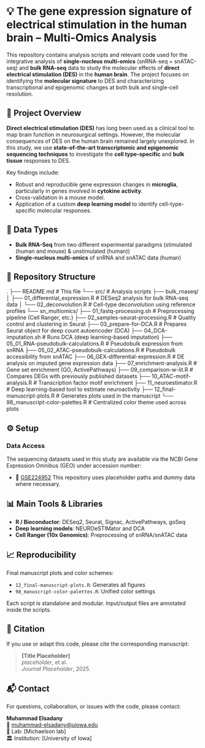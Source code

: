 # 💡 The gene expression signature of electrical stimulation in the human brain – Multi-Omics Analysis

This repository contains analysis scripts and relevant code used for the integrative analysis of **single-nucleus multi-omics** (snRNA-seq + snATAC-seq) and **bulk RNA-seq** data to study the molecular effects of **direct electrical stimulation (DES)** in the **human brain**. The project focuses on identifying the **molecular signature** to DES and characterizing transcriptional and epigenomic changes at both bulk and single-cell resolution.

## 🧠 Project Overview

**Direct electrical stimulation (DES)** has long been used as a clinical tool to map brain function in neurosurgical settings. However, the molecular consequences of DES on the human brain remained largely unexplored. In this study, we use **state-of-the-art transcriptomic and epigenomic sequencing techniques** to investigate the **cell type-specific** and **bulk tissue** responses to DES.

Key findings include:
- Robust and reproducible gene expression changes in **microglia**, particularly in genes involved in **cytokine activity**.
- Cross-validation in a mouse model.
- Application of a custom **deep learning model** to identify cell-type-specific molecular responses.


## 🧬 Data Types

- **Bulk RNA-Seq** from two different experimental paradigms (stimulated (human and mouse) & unstimulated (human))
- **Single-nucleus multi-omics** of snRNA and snATAC data (human)

## 📁 Repository Structure

.
├── README.md                                # This file
└── src/                                     # Analysis scripts
    ├── bulk_rnaseq/
    │   ├── 01_differential_expression.R     # DESeq2 analysis for bulk RNA-seq data
    │   └── 02_deconvolution.R               # Cell-type deconvolution using reference profiles
    └── sn_multiomics/
        ├── 01_fastq-processing.sh           # Preprocessing pipeline (Cell Ranger, etc.)
        ├── 02_samples-seurat-processing.R   # Quality control and clustering in Seurat
        ├── 03_prepare-for-DCA.R             # Prepares Seurat object for deep count autoencoder (DCA)
        ├── 04_DCA-imputation.sh             # Runs DCA (deep learning-based imputation)
        ├── 05_01_RNA-pseudobulk-calculations.R   # Pseudobulk expression from snRNA
        ├── 05_02_ATAC-pseudobulk-calculations.R  # Pseudobulk accessibility from snATAC
        ├── 06_GEX-differential-expression.R # DE analysis on imputed gene expression data
        ├── 07_enrichment-analysis.R         # Gene set enrichment (GO, ActivePathways)
        ├── 09_comparison-w-lit.R            # Compares DEGs with previously published datasets
        ├── 10_ATAC-motif-analysis.R         # Transcription factor motif enrichment
        ├── 11_neuroestimator.R              # Deep learning-based tool to estimate neuroactivity
        ├── 12_final-manuscript-plots.R      # Generates plots used in the manuscript
        └── 98_manuscript-color-palettes.R   # Centralized color theme used across plots
        

## ⚙️ Setup

### Data Access
The sequencing datasets used in this study are available via the NCBI Gene Expression Omnibus (GEO) under accession number:
- 🔗 [GSE224952](https://www.ncbi.nlm.nih.gov/geo/query/acc.cgi?acc=GSE224952)
This repository uses placeholder paths and dummy data where necessary.

## 📊 Main Tools & Libraries

- **R / Bioconductor**: DESeq2, Seurat, Signac, ActivePathways, goSeq
- **Deep learning models**: NEUROeSTIMator and DCA
- **Cell Ranger (10x Genomics)**: Preprocessing of snRNA/snATAC data

## 📈 Reproducibility

Final manuscript plots and color schemes:

- `12_final-manuscript-plots.R`: Generates all figures
- `98_manuscript-color-palettes.R`: Unified color settings

Each script is standalone and modular. Input/output files are annotated inside the scripts. 

## 🧾 Citation

If you use or adapt this code, please cite the corresponding manuscript:

> **[Title Placeholder]**  
> *placeholder*, et al.  
> *Journal Placeholder*, 2025.  

## 📬 Contact

For questions, collaboration, or issues with the code, please contact:

**Muhammad Elsadany**  
📧 muhammad-elsadany@uiowa.edu  
🧪 Lab: [Michaelson lab]  
🏛 Institution: [University of Iowa]
